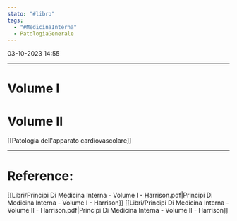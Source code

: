 ```yaml
---
stato: "#libro"
tags:
  - "#MedicinaInterna"
  - PatologiaGenerale
---
```

03-10-2023 14:55

--- 


# Volume I
# Volume II
[[Patologia dell'apparato cardiovascolare]]








--- 
# Reference: 
[[Libri/Principi Di Medicina Interna - Volume I - Harrison.pdf|Principi Di Medicina Interna - Volume I - Harrison]]
[[Libri/Principi Di Medicina Interna - Volume II - Harrison.pdf|Principi Di Medicina Interna - Volume II - Harrison]]